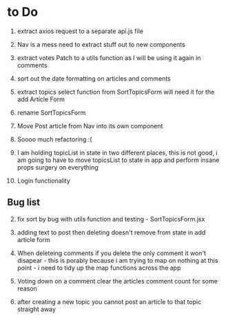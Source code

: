 # to Do

1. extract axios request to a separate api.js file 

2. Nav is a mess need to extract stuff out to new components

3. extract votes Patch to a utils function as I will be using it again in comments

4. sort out the date formatting on articles and comments

5. extract topics select function from SortTopicsForm will need it for the add Article Form

6. rename SortTopicsForm

5. Move Post article from Nav into its own component 

7. Soooo much refactoring :(

8. I am holding topicList in state in two different places, this is not good, i am going to have to move topicsList to state in app and perform insane props surgery on everything

9. Login functionality

## Bug list

2. fix sort by bug with utils function and testing - SortTopicsForm.jsx

3. adding text to post then deleting doesn't remove from state in add article form 

4. When deleteing comments if you delete the only comment it won't disapear - this is porably because i am trying to map on nothing at this point - i need to tidy up the map functions across the app

5. Voting down on a comment clear the articles comment count for some reason

6. after creating a new topic you cannot post an article to that topic straight away